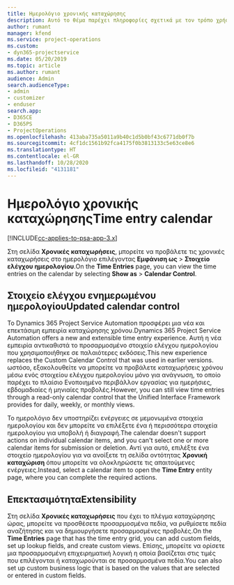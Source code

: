 ```yaml
---
title: Ημερολόγιο χρονικής καταχώρησης
description: Αυτό το θέμα παρέχει πληροφορίες σχετικά με τον τρόπο χρήσης του ημερολογίου χρονικής καταχώρησης.
author: rumant
manager: kfend
ms.service: project-operations
ms.custom:
- dyn365-projectservice
ms.date: 05/20/2019
ms.topic: article
ms.author: rumant
audience: Admin
search.audienceType:
- admin
- customizer
- enduser
search.app:
- D365CE
- D365PS
- ProjectOperations
ms.openlocfilehash: 413aba735a5011a9b40c1d5b0bf43c6771db0f7b
ms.sourcegitcommit: 4cf1dc1561b92fca4175f0b3813133c5e63ce8e6
ms.translationtype: HT
ms.contentlocale: el-GR
ms.lasthandoff: 10/28/2020
ms.locfileid: "4131181"
---
```

# <a name="time-entry-calendar"></a><span data-ttu-id="23508-103">Ημερολόγιο χρονικής καταχώρησης</span><span class="sxs-lookup"><span data-stu-id="23508-103">Time entry calendar</span></span>

[!INCLUDE[cc-applies-to-psa-app-3.x](../includes/cc-applies-to-psa-app-3x.md)]

<span data-ttu-id="23508-104">Στη σελίδα **Χρονικές καταχωρήσεις**, μπορείτε να προβάλετε τις χρονικές καταχωρήσεις στο ημερολόγιο επιλέγοντας **Εμφάνιση ως** \> **Στοιχείο ελέγχου ημερολογίου**.</span><span class="sxs-lookup"><span data-stu-id="23508-104">On the **Time Entries** page, you can view the time entries on the calendar by selecting **Show as** \> **Calendar Control**.</span></span>

## <a name="updated-calendar-control"></a><span data-ttu-id="23508-105">Στοιχείο ελέγχου ενημερωμένου ημερολογίου</span><span class="sxs-lookup"><span data-stu-id="23508-105">Updated calendar control</span></span>

<span data-ttu-id="23508-106">Το Dynamics 365 Project Service Automation προσφέρει μια νέα και επεκτάσιμη εμπειρία καταχώρησης χρόνου.</span><span class="sxs-lookup"><span data-stu-id="23508-106">Dynamics 365 Project Service Automation offers a new and extensible time entry experience.</span></span> <span data-ttu-id="23508-107">Αυτή η νέα εμπειρία αντικαθιστά το προσαρμοσμένο στοιχείο ελέγχου ημερολογίου που χρησιμοποιήθηκε σε παλαιότερες εκδόσεις.</span><span class="sxs-lookup"><span data-stu-id="23508-107">This new experience replaces the Custom Calendar Control that was used in earlier versions.</span></span> <span data-ttu-id="23508-108">ωστόσο, εξακολουθείτε να μπορείτε να προβάλετε καταχωρήσεις χρόνου μέσω ενός στοιχείου ελέγχου ημερολογίου μόνο για ανάγνωση, το οποίο παρέχει το πλαίσιο Ενοποιημένο περιβάλλον εργασίας για ημερήσιες, εβδομαδιαίες ή μηνιαίες προβολές.</span><span class="sxs-lookup"><span data-stu-id="23508-108">However, you can still view time entries through a read-only calendar control that the Unified Interface Framework provides for daily, weekly, or monthly views.</span></span>

<span data-ttu-id="23508-109">Το ημερολόγιο δεν υποστηρίζει ενέργειες σε μεμονωμένα στοιχεία ημερολογίου και δεν μπορείτε να επιλέξετε ένα ή περισσότερα στοιχεία ημερολογίου για υποβολή ή διαγραφή.</span><span class="sxs-lookup"><span data-stu-id="23508-109">The calendar doesn't support actions on individual calendar items, and you can't select one or more calendar items for submission or deletion.</span></span> <span data-ttu-id="23508-110">Αντί για αυτό, επιλέξτε ένα στοιχείο ημερολογίου για να ανοίξετε τη σελίδα οντότητας **Χρονική καταχώριση** όπου μπορείτε να ολοκληρώσετε τις απαιτούμενες ενέργειες.</span><span class="sxs-lookup"><span data-stu-id="23508-110">Instead, select a calendar item to open the **Time Entry** entity page, where you can complete the required actions.</span></span>

## <a name="extensibility"></a><span data-ttu-id="23508-111">Επεκτασιμότητα</span><span class="sxs-lookup"><span data-stu-id="23508-111">Extensibility</span></span>

<span data-ttu-id="23508-112">Στη σελίδα **Χρονικές καταχωρήσεις** που έχει το πλέγμα καταχώρησης ώρας, μπορείτε να προσθέσετε προσαρμοσμένα πεδία, να ρυθμίσετε πεδία αναζήτησης και να δημιουργήσετε προσαρμοσμένες προβολές.</span><span class="sxs-lookup"><span data-stu-id="23508-112">On the **Time Entries** page that has the time entry grid, you can add custom fields, set up lookup fields, and create custom views.</span></span> <span data-ttu-id="23508-113">Επίσης, μπορείτε να ορίσετε μια προσαρμοσμένη επιχειρηματική λογική η οποία βασίζεται στις τιμές που επιλέγονται ή καταχωρούνται σε προσαρμοσμένα πεδία.</span><span class="sxs-lookup"><span data-stu-id="23508-113">You can also set up custom business logic that is based on the values that are selected or entered in custom fields.</span></span>
